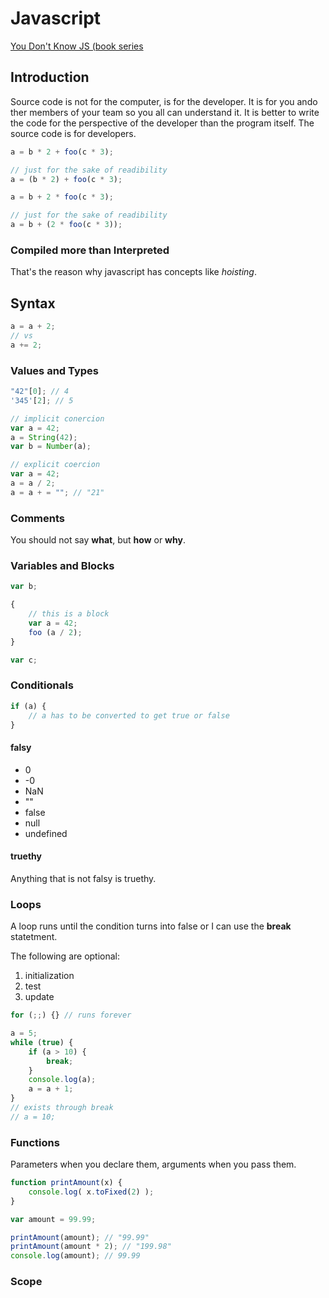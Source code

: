 # Javascript

[You Don't Know JS (book series](https://github.com/getify/You-Dont-Know-JS/blob/master/README.md#you-dont-know-js-book-series)

## Introduction

Source code is not for the computer, is for the developer. It is for you ando ther members of your team so you all can understand it. It is better to write the code for the perspective of the developer than the program itself. The source code is for developers.

```javascript
a = b * 2 + foo(c * 3);

// just for the sake of readibility
a = (b * 2) + foo(c * 3);
```

```javascript
a = b + 2 * foo(c * 3);

// just for the sake of readibility
a = b + (2 * foo(c * 3));
```

### Compiled more than Interpreted

That's the reason why javascript has concepts like *hoisting*.

## Syntax

```javascript
a = a + 2;
// vs
a += 2;
```

### Values and Types

```javascript
"42"[0]; // 4
'345'[2]; // 5 
```

```javascript
// implicit conercion
var a = 42;
a = String(42);
var b = Number(a);
```

```javascript
// explicit coercion
var a = 42;
a = a / 2;
a = a + = ""; // "21"
```

### Comments

You should not say **what**, but **how** or **why**.

### Variables and Blocks

```javascript
var b;

{
    // this is a block
    var a = 42;
    foo (a / 2);
}

var c;
```

### Conditionals

```javascript
if (a) {
    // a has to be converted to get true or false
}
```

#### falsy

- 0
- -0
- NaN
- ""
- false
- null
- undefined

#### truethy

Anything that is not falsy is truethy.

### Loops

A loop runs until the condition turns into false or I can use the **break** statetment.

The following are optional:

1. initialization
2. test
3. update

```javascript
for (;;) {} // runs forever
```

```javascript
a = 5;
while (true) {
    if (a > 10) {
        break;
    }
    console.log(a);
    a = a + 1;
}
// exists through break
// a = 10;
```

### Functions

Parameters when you declare them, arguments when you pass them.

```javascript
function printAmount(x) {
    console.log( x.toFixed(2) );
}

var amount = 99.99;

printAmount(amount); // "99.99"
printAmount(amount * 2); // "199.98"
console.log(amount); // 99.99
```

### Scope

